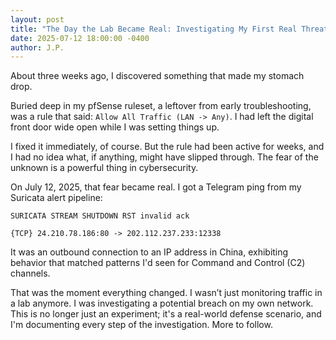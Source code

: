 ```yaml
---
layout: post
title: "The Day the Lab Became Real: Investigating My First Real Threat"
date: 2025-07-12 18:00:00 -0400
author: J.P.
---
```


About three weeks ago, I discovered something that made my stomach drop.

Buried deep in my pfSense ruleset, a leftover from early troubleshooting, was a rule that said: `Allow All Traffic (LAN -> Any)`. I had left the digital front door wide open while I was setting things up.

I fixed it immediately, of course. But the rule had been active for weeks, and I had no idea what, if anything, might have slipped through. The fear of the unknown is a powerful thing in cybersecurity.

On July 12, 2025, that fear became real. I got a Telegram ping from my Suricata alert pipeline:

```
SURICATA STREAM SHUTDOWN RST invalid ack

{TCP} 24.210.78.186:80 -> 202.112.237.233:12338
```

It was an outbound connection to an IP address in China, exhibiting behavior that matched patterns I'd seen for Command and Control (C2) channels.

That was the moment everything changed. I wasn’t just monitoring traffic in a lab anymore. I was investigating a potential breach on my own network. This is no longer just an experiment; it's a real-world defense scenario, and I'm documenting every step of the investigation. More to follow.
